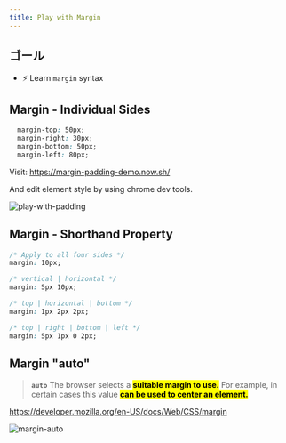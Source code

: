 ```yaml
---
title: Play with Margin
---
```


## ゴール
- ⚡ Learn `margin` syntax


## Margin - Individual Sides
```css
  margin-top: 50px;
  margin-right: 30px;
  margin-bottom: 50px;
  margin-left: 80px;
```

Visit: https://margin-padding-demo.now.sh/

And edit element style by using chrome dev tools.

![play-with-padding](https://coderhackers-1304676641.cos.ap-tokyo.myqcloud.com/docs/img/20200428_040404.gif)


## Margin - Shorthand Property
```css
/* Apply to all four sides */
margin: 10px;

/* vertical | horizontal */
margin: 5px 10px;

/* top | horizontal | bottom */
margin: 1px 2px 2px;

/* top | right | bottom | left */
margin: 5px 1px 0 2px;
```

## Margin "auto"
> **`auto`**
> The browser selects a **<mark>suitable margin to use.</mark>** For example, in certain cases this value **<mark>can be used to center an element.</mark>**

https://developer.mozilla.org/en-US/docs/Web/CSS/margin

![margin-auto](https://coderhackers-1304676641.cos.ap-tokyo.myqcloud.com/docs/img/20200508_061215.gif)
